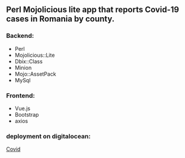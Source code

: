 ## Perl Mojolicious lite app that reports  Covid-19 cases in Romania by county.

### Backend:
* Perl
* Mojolicious::Lite
* Dbix::Class
* Minion
* Mojo::AssetPack
* MySql

### Frontend:
* Vue.js
* Bootstrap
* axios

### deployment on digitalocean:
[Covid](http://trifdragos.eu/covid/chart/cj)
